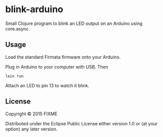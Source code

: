 # blink-arduino

Small Clojure program to blink an LED output on an Arduino using core.async.

## Usage

Load the standard Firmata firmware onto your Arduino.

Plug in Arduino to your computer with USB. Then

```
lein run
```

Attach an LED to pin 13 to watch it blink.

## License

Copyright © 2015 FIXME

Distributed under the Eclipse Public License either version 1.0 or (at
your option) any later version.
